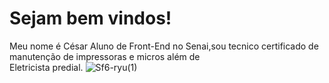 # Sejam bem vindos!
Meu nome é César Aluno de Front-End no Senai,sou tecnico certificado de manutenção de impressoras e micros além de  
Eletricista predial. 
![Sf6-ryu(1)](https://github.com/Guapoms/Guapoms/assets/162141451/3a38b95f-7b10-44bc-b013-11edc1fbffcf)


